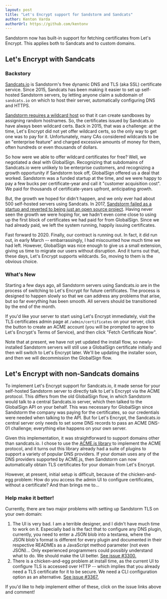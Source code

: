 ```yaml
---
layout: post
title: "Let's Encrypt support for Sandstorm and Sandcats"
author: Kenton Varda
authorUrl: https://github.com/kentonv
---
```


Sandstorm now has built-in support for fetching certificates from Let's Encrypt. This applies both to Sandcats and to custom domains.

## Let's Encrypt with Sandcats

### Backstory

[Sandcats.io](https://sandcats.io) is Sandstorm's free dynamic DNS and TLS (aka SSL) certificate service. Since 2015, Sandcats has been making it easier to set up self-hosted Sandstorm servers, by letting anyone claim a subdomain of `sandcats.io` on which to host their server, automatically configuring DNS and HTTPS.

[Sandstorm requires a wildcard host](https://docs.sandstorm.io/en/latest/administering/wildcard/) so that it can create sandboxes by assigning random hostnames. So, the certificates issued by Sandcats.io have always been wildcard certs. Back in 2015, that was a challenge: at the time, Let's Encrypt did not yet offer wildcard certs, so the only way to get one was to pay for it. Unfortunately, many CAs considered wildcards to be an "enterprise feature" and charged excessive amounts of money for them, often hundreds or even thousands of dollars.

So how were we able to offer wildcard certificates for free? Well, we negotiated a deal with GlobalSign. Recognizing that subdomains of Sandcats.io were unlikely to be enterprise customers, and recognizing a growth opportunity if Sandstorm took off, GlobalSign offered us a deal that worked. Sandstorm was a funded startup at the time, and we were happy to pay a few bucks per certificate-year and call it "customer acquisition cost". We paid for thousands of certificate-years upfront, anticipating growth.

But, the growth we hoped for didn't happen, and we only ever had about 500 self-hosted servers using Sandcats. In 2017, [Sandstorm failed as a startup and reverted to being just an open source project](https://sandstorm.io/news/2017-02-06-sandstorm-returning-to-community-roots). Having never seen the growth we were hoping for, we hadn't even come close to using up the first block of certificates we had paid for from GlobalSign. Since we had already paid, we left the system running, happily issuing certificates.

Fast forward to 2020. Finally, our contract is running out. In fact, it did run out, in early March -- embarrassingly, I had miscounted how much time we had left. However, GlobalSign was nice enough to give us a small extension, giving us time to migrate our users without disruption. And it turns out that, these days, Let's Encrypt supports wildcards. So, moving to them is the obvious choice.

### What's New

Starting a few days ago, all Sandstorm servers using Sandcats.io are in the process of switching to Let's Encrypt for future certificates. The process is designed to happen slowly so that we can address any problems that arise, but so far everything has been smooth. All servers should be transitioned by the end of the month.

If you'd like your server to start using Let's Encrypt immediately, visit the TLS certificates admin page at `/admin/certificates` on your server, click the button to create an ACME account (you will be prompted to agree to Let's Encrypt's Terms of Service), and then click "Fetch Certificate Now".

Note that at present, we have not yet updated the install flow, so newly-installed Sandstorm servers will still use a GlobalSign certificate initially and then will switch to Let's Encrypt later. We'll be updating the installer soon, and then we will decommission the GlobalSign flow.

## Let's Encrypt with non-Sandcats domains

To implement Let's Encrypt support for Sandcats.io, it made sense for your self-hosted Sandstorm server to directly talk to Let's Encrypt via the ACME protocol. This differs from the old GlobalSign flow, in which Sandstorm would talk to a central Sandcats.io server, which then talked to the GlobalSign API on your behalf. This was necessary for GlobalSign since Sandstorm the company was paying for the certificates, so our credentials were needed when talking to the API. But for Let's Encrypt, the Sandcats.io central server only needs to set some DNS records to pass an ACME DNS-01 challenge; everything else happens on your own server.

Given this implementation, it was straightforward to support domains other than sandcats.io. I chose to use the [ACME.js library](https://git.rootprojects.org/root/acme.js.git) to implement the ACME protocol, and it turns out this library already had a suite of plugins to support a variety of popular DNS providers. If your domain uses any of the DNS providers supported by ACME.js, then Sandstorm can now automatically obtain TLS certificates for your domain from Let's Encrypt.

However, at present, initial setup is difficult, because of the chicken-and-egg problem: How do you access the admin UI to configure certificates, without a certificate? And than brings me to...

### Help make it better!

Currently, there are two major problems with setting up Sandstorm TLS on your own domain:

1. The UI is very bad. I am a terrible designer, and I didn't have much time to work on it. Especially bad is the fact that to configure any DNS plugin, currently, you need to enter a JSON blob into a textarea, where the JSON blob's format is different for every plugin and documented in their respective READMEs as a JavaScript method parameter (not even JSON)... Only experienced programmers could possibly understand what to do. We should make the UI better. [See issue #3300.](https://github.com/sandstorm-io/sandstorm/issues/3300)
2. There is a chicken-and-egg problem at install time, as the current UI to configure TLS is accessed over HTTP -- which implies that you already need a TLS certificate for it to be secure. We need a CLI configuration option as an alternative. [See issue #3367.](https://github.com/sandstorm-io/sandstorm/issues/3367)

If you'd like to help implement either of these, click on the issue links above and comment!

